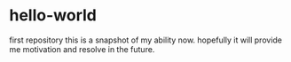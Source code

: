 # hello-world
first repository
this is a snapshot of my ability now. hopefully it will provide me motivation and resolve in the future. 
